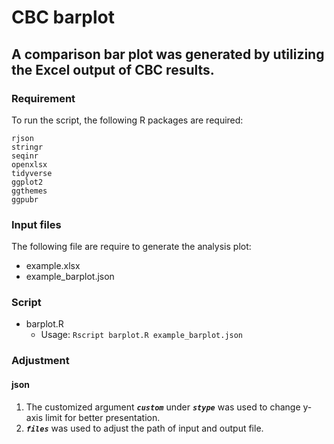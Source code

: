 # CBC barplot

## A comparison bar plot was generated by utilizing the Excel output of CBC results.

### Requirement
To run the script, the following R packages are required:
```
rjson
stringr
seqinr
openxlsx
tidyverse
ggplot2
ggthemes
ggpubr
```
### Input files
The following file are require to generate the analysis plot:
* example.xlsx
* example_barplot.json


### Script
- barplot.R
  - Usage: `Rscript barplot.R example_barplot.json`

### Adjustment
#### json
1. The customized argument ***`custom`*** under ***`stype`*** was used to change y-axis limit for better presentation.
2. ***`files`*** was used to adjust the path of input and output file.



